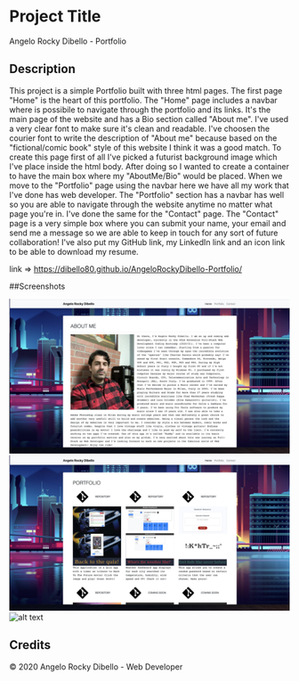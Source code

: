 # Project Title

Angelo Rocky Dibello - Portfolio


## Description 

This project is a simple Portfolio built with three html pages. The first page "Home" is the heart of this portfolio.
The "Home" page includes a navbar where is possibile to navigate through the portfolio and its links. It's the main page of the website
and has a Bio section called "About me". I've used a very clear font to make sure it's clean and readable. I've choosen the courier font
to write the description of "About me" because based on the "fictional/comic book" style of this website I think it was a good match.
To create this page first of all I've picked a futurist background image which I've place inside the html body. After doing so I wanted to
create a container to have the main box where my "AboutMe/Bio" would be placed. When we move  to the "Portfolio" page using the navbar here we have 
all my work that I've done has web developer. The "Portfolio" section has a navbar has well so you are able to navigate through the website anytime no matter 
what page you're in. I've done the same for the "Contact" page. The "Contact" page is a very simple box where you can submit your name, your email 
and send me a message so we are able to keep in touch for any sort of future collaboration! I've also put my GitHub link, my LinkedIn link and 
an icon link to be able to download my resume.

link => https://dibello80.github.io/AngeloRockyDibello-Portfolio/


##Screenshots

![alt text](https://github.com/Dibello80/AngeloRockyDibello-Portfolio/blob/main/screenshots/Screen%20Shot%202020-11-20%20at%202.56.55%20AM.png)
![alt text](https://github.com/Dibello80/AngeloRockyDibello-Portfolio/blob/main/screenshots/Screen%20Shot%202020-11-20%20at%202.57.05%20AM.png)
![alt text](https://github.com/Dibello80/BackToTheQuiz/blob/main/screeshot_app/Screen%20Shot_1.png)



## Credits

© 2020 Angelo Rocky Dibello - Web Developer



